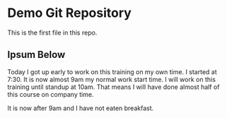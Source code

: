 # Demo Git Repository

This is the first file in this repo.

## Ipsum Below

Today I got up early to work on this training on my own time.  I started at 7:30. It is now almost 9am my normal work start time.  I will work on this training until standup at 10am.  That means I will have done almost half of this course on company time.

It is now after 9am and I have not eaten breakfast.